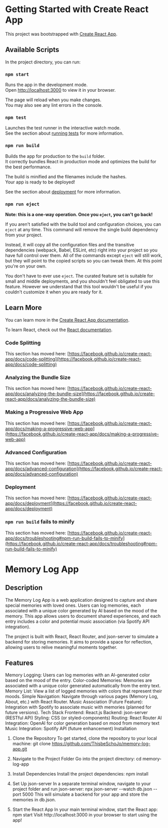 # Getting Started with Create React App

This project was bootstrapped with [Create React App](https://github.com/facebook/create-react-app).

## Available Scripts

In the project directory, you can run:

### `npm start`

Runs the app in the development mode.\
Open [http://localhost:3000](http://localhost:3000) to view it in your browser.

The page will reload when you make changes.\
You may also see any lint errors in the console.

### `npm test`

Launches the test runner in the interactive watch mode.\
See the section about [running tests](https://facebook.github.io/create-react-app/docs/running-tests) for more information.

### `npm run build`

Builds the app for production to the `build` folder.\
It correctly bundles React in production mode and optimizes the build for the best performance.

The build is minified and the filenames include the hashes.\
Your app is ready to be deployed!

See the section about [deployment](https://facebook.github.io/create-react-app/docs/deployment) for more information.

### `npm run eject`

**Note: this is a one-way operation. Once you `eject`, you can't go back!**

If you aren't satisfied with the build tool and configuration choices, you can `eject` at any time. This command will remove the single build dependency from your project.

Instead, it will copy all the configuration files and the transitive dependencies (webpack, Babel, ESLint, etc) right into your project so you have full control over them. All of the commands except `eject` will still work, but they will point to the copied scripts so you can tweak them. At this point you're on your own.

You don't have to ever use `eject`. The curated feature set is suitable for small and middle deployments, and you shouldn't feel obligated to use this feature. However we understand that this tool wouldn't be useful if you couldn't customize it when you are ready for it.

## Learn More

You can learn more in the [Create React App documentation](https://facebook.github.io/create-react-app/docs/getting-started).

To learn React, check out the [React documentation](https://reactjs.org/).

### Code Splitting

This section has moved here: [https://facebook.github.io/create-react-app/docs/code-splitting](https://facebook.github.io/create-react-app/docs/code-splitting)

### Analyzing the Bundle Size

This section has moved here: [https://facebook.github.io/create-react-app/docs/analyzing-the-bundle-size](https://facebook.github.io/create-react-app/docs/analyzing-the-bundle-size)

### Making a Progressive Web App

This section has moved here: [https://facebook.github.io/create-react-app/docs/making-a-progressive-web-app](https://facebook.github.io/create-react-app/docs/making-a-progressive-web-app)

### Advanced Configuration

This section has moved here: [https://facebook.github.io/create-react-app/docs/advanced-configuration](https://facebook.github.io/create-react-app/docs/advanced-configuration)

### Deployment

This section has moved here: [https://facebook.github.io/create-react-app/docs/deployment](https://facebook.github.io/create-react-app/docs/deployment)

### `npm run build` fails to minify

This section has moved here: [https://facebook.github.io/create-react-app/docs/troubleshooting#npm-run-build-fails-to-minify](https://facebook.github.io/create-react-app/docs/troubleshooting#npm-run-build-fails-to-minify)


# Memory Log App
## Description
The Memory Log App is a web application designed to capture and share special memories with loved ones. Users can log memories, each associated with a unique color generated by AI based on the mood of the memory. This app allows users to document shared experiences, and each entry includes a color and potential music association (via Spotify API integration).

The project is built with React, React Router, and json-server to simulate a backend for storing memories. It aims to provide a space for reflection, allowing users to relive meaningful moments together.

## Features
Memory Logging: Users can log memories with an AI-generated color based on the mood of the entry.
Color-coded Memories: Memories are associated with a unique color generated automatically from the entry text.
Memory List: View a list of logged memories with colors that represent their moods.
Simple Navigation: Navigate through various pages (Memory Log, About, etc.) with React Router.
Music Association (Future Feature): Integration with Spotify to associate music with memories (planned for future versions).
Tech Stack
Frontend: React.js
Backend: json-server (RESTful API)
Styling: CSS (or styled-components)
Routing: React Router
AI Integration: OpenAI for color generation based on mood from memory text
Music Integration: Spotify API (future enhancement)
Installation
1. Clone the Repository
To get started, clone the repository to your local machine:
git clone https://github.com/ThisbeSchoJo/memory-log-app.git

2. Navigate to the Project Folder
Go into the project directory:
cd memory-log-app

3. Install Dependencies
Install the project dependencies:
npm install

4. Set Up json-server
In a separate terminal window, navigate to your project folder and run json-server:
npx json-server --watch db.json --port 5000
This will simulate a backend for your app and store the memories in db.json.

5. Start the React App
In your main terminal window, start the React app:
npm start
Visit http://localhost:3000 in your browser to start using the app!